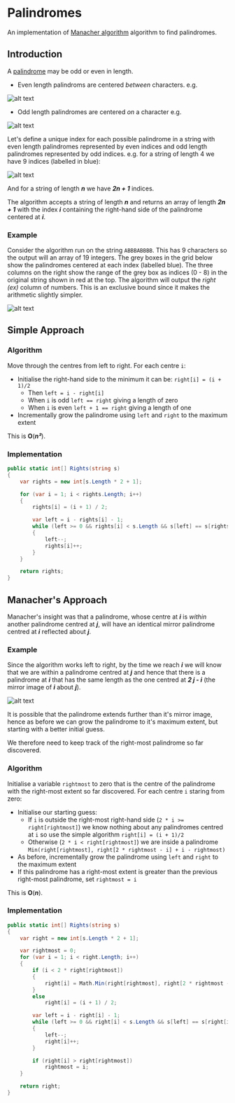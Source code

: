 # Palindromes

An implementation of [Manacher algorithm](https://en.wikipedia.org/wiki/Longest_palindromic_substring) algorithm to find palindromes.

## Introduction

A [palindrome](https://en.wikipedia.org/wiki/Palindrome) may be odd or even in length.
* Even length palindroms are centered *between* characters. e.g.

![alt text](https://github.com/rbec/Palindromes/blob/master/example_even_length.PNG)

* Odd length palindromes are centered *on* a character e.g.

![alt text](https://github.com/rbec/Palindromes/blob/master/example_odd_length.PNG)

Let's define a unique index for each possible palindrome in a string with even length palindromes represented by even indices and odd length palindromes represented by odd indices. e.g. for a string of length 4 we have 9 indices (labelled in blue):

![alt text](https://github.com/rbec/Palindromes/blob/master/example_indexes.PNG)

And for a string of length ***n*** we have ***2n + 1*** indices.

The algorithm accepts a string of length ***n*** and returns an array of length ***2n + 1*** with the index ***i*** containing the right-hand side of the palindrome centered at ***i***.

### Example
Consider the algorithm run on the string `ABBBABBBB`. This has 9 characters so the output will an array of 19 integers. The grey boxes in the grid below show the palindromes centered at each index (labelled blue). The three columns on the right show the range of the grey box as indices (0 - 8) in the original string shown in red at the top. The algorithm will output the *right (ex)* column of numbers. This is an exclusive bound since it makes the arithmetic slightly simpler.

![alt text](https://github.com/rbec/Palindromes/blob/master/example.PNG)

## Simple Approach

### Algorithm
Move through the centres from left to right. For each centre `i`:
* Initialise the right-hand side to the minimum it can be: `right[i] = (i + 1)/2`
  * Then `left = i - right[i]`
  * When `i` is odd `left == right` giving a length of zero
  * When `i` is even `left + 1 == right` giving a length of one
* Incrementally grow the palindrome using `left` and `right` to the maximum extent

This is **O**(***n²***).

### Implementation
``` C#
public static int[] Rights(string s)
{
    var rights = new int[s.Length * 2 + 1];

    for (var i = 1; i < rights.Length; i++)
    {
        rights[i] = (i + 1) / 2;

        var left = i - rights[i] - 1;
        while (left >= 0 && rights[i] < s.Length && s[left] == s[rights[i]])
        {
            left--;
            rights[i]++;
        }
    }

    return rights;
}
```
## Manacher's Approach
Manacher's insight was that a palindrome, whose centre at ***i*** is *within* another palindrome centred at ***j***, will have an identical mirror palindrome centred at ***i*** reflected about ***j***.

### Example
Since the algorithm works left to right, by the time we reach ***i*** we will know that we are within a palindrome centred at ***j*** and hence that there is a palindrome at ***i*** that has the same length as the one centred at ***2 j - i*** (the mirror image of ***i*** about ***j***).

![alt text](https://github.com/rbec/Palindromes/blob/master/example_mirror.PNG)

It is possible that the palindrome extends further than it's mirror image, hence as before we can grow the palindrome to it's maximum extent, but starting with a better initial guess.

We therefore need to keep track of the right-most palindrome so far discovered.

### Algorithm
Initialise a variable `rightmost` to zero that is the centre of the palindrome with the right-most extent so far discovered.
For each centre `i` staring from zero:
* Initialise our starting guess:
   * If `i` is outside the right-most right-hand side (`2 * i >= right[rightmost]`) we know nothing about any palindromes centred at `i` so use the simple algorithm `right[i] = (i + 1)/2`
   * Otherwise (`2 * i < right[rightmost]`) we are inside a palindrome `Min(right[rightmost], right[2 * rightmost - i] + i - rightmost)`
* As before, incrementally grow the palindrome using `left` and `right` to the maximum extent
* If this palindrome has a right-most extent is greater than the previous right-most palindrome, set `rightmost = i`

This is **O**(***n***).

### Implementation
``` C#
public static int[] Rights(string s)
{
    var right = new int[s.Length * 2 + 1];

    var rightmost = 0;
    for (var i = 1; i < right.Length; i++)
    {
        if (i < 2 * right[rightmost])
        {
            right[i] = Math.Min(right[rightmost], right[2 * rightmost - i] + i - rightmost);
        }
        else
            right[i] = (i + 1) / 2;

        var left = i - right[i] - 1;
        while (left >= 0 && right[i] < s.Length && s[left] == s[right[i]])
        {
            left--;
            right[i]++;
        }

        if (right[i] > right[rightmost])
            rightmost = i;
    }

    return right;
}
 ```
